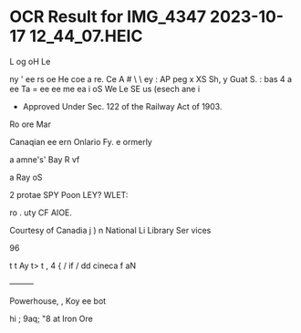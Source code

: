 # OCR Result for IMG_4347 2023-10-17 12_44_07.HEIC

L og oH Le

ny ' ee rs oe
He coe a re. Ce
A # \ \ ey : AP
peg x XS Sh, y Guat S. :
bas 4 a ee Ta = ee ee me ea i
oS We Le SE us
(esech ane
i

- Approved Under Sec. 122
of the Railway Act of 1903.

Ro ore Mar

Canaqian ee ern Onlario Fy.
e ormerly

a amne's' Bay R vf

a Ray oS

2 protae SPY Poon LEY? WLET:

ro . uty CF AIOE.

Courtesy of Canadia j
) n National Li
Library Ser
vices

96

t t
Ay
t>
t
,
4
{ /
if
/
dd
cineca f
aN

———

Powerhouse, , Koy ee bot

hi ;
9aq;
"8 at Iron Ore


